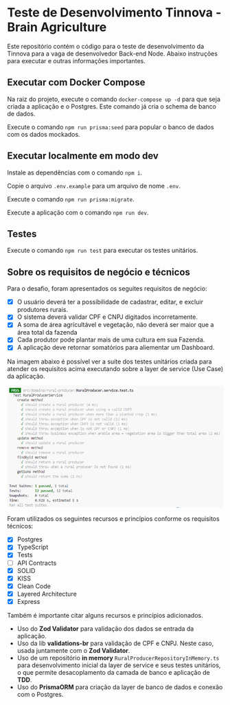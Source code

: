 # Teste de Desenvolvimento Tinnova - Brain Agriculture

Este repositório contém o código para o teste de desenvolvimento da Tinnova para a vaga de desenvolvedor Back-end Node. Abaixo instruções para executar e outras informações importantes.

## Executar com Docker Compose

Na raiz do projeto, execute o comando `docker-compose up -d` para que seja criada a aplicação e o Postgres. Este comando já cria o schema de banco de dados.

Execute o comando `npm run prisma:seed` para popular o banco de dados com os dados mockados.

## Executar localmente em modo dev

Instale as dependências com o comando `npm i`.

Copie o arquivo `.env.example` para um arquivo de nome `.env`.

Execute o comando `npm run prisma:migrate`.

Execute a aplicação com o comando `npm run dev`.

## Testes

Execute o comando `npm run test` para executar os testes unitários.

## Sobre os requisitos de negócio e técnicos

Para o desafio, foram apresentados os seguites requisitos de negócio:

- [x] O usuário deverá ter a possibilidade de cadastrar, editar, e excluir produtores rurais.
- [x] O sistema deverá validar CPF e CNPJ digitados incorretamente.
- [x] A soma de área agrícultável e vegetação, não deverá ser maior que a área total da fazenda
- [x] Cada produtor pode plantar mais de uma cultura em sua Fazenda.
- [x] A aplicação deve retornar somatórios para aliementar um Dashboard.

Na imagem abaixo é possível ver a suíte dos testes unitários criada para atender os requisitos acima executando sobre a layer de service (Use Case) da aplicação.

![Alt text](./docs/test_suite.png)

Foram utilizados os seguintes recursos e princípios conforme os requisitos técnicos:

- [x] Postgres
- [x] TypeScript
- [x] Tests
- [ ] API Contracts
- [x] SOLID
- [x] KISS
- [x] Clean Code
- [x] Layered Architecture
- [x] Express

Também é importante citar alguns recursos e princípios adicionados.

- Uso do **Zod Validator** para validação dos dados se entrada da aplicação.
- Uso da lib **validations-br** para validação de CPF e CNPJ. Neste caso, usada juntamente com o **Zod Validator**.
- Uso de um repositório **in memory** `RuralProducerRepositoryInMemory.ts` para desenvolvimento inicial da layer de service e seus testes unitários, o que permite desacoplamento da camada de banco e aplicação de **TDD**.
- Uso do **PrismaORM** para criação da layer de banco de dados e conexão com o Postgres.